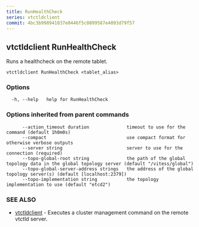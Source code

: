 ```yaml
---
title: RunHealthCheck
series: vtctldclient
commit: 4bc3b998941037e0446f5c0899587e4093d79f57
---
```

## vtctldclient RunHealthCheck

Runs a healthcheck on the remote tablet.

```
vtctldclient RunHealthCheck <tablet_alias>
```

### Options

```
  -h, --help   help for RunHealthCheck
```

### Options inherited from parent commands

```
      --action_timeout duration              timeout to use for the command (default 1h0m0s)
      --compact                              use compact format for otherwise verbose outputs
      --server string                        server to use for the connection (required)
      --topo-global-root string              the path of the global topology data in the global topology server (default "/vitess/global")
      --topo-global-server-address strings   the address of the global topology server(s) (default [localhost:2379])
      --topo-implementation string           the topology implementation to use (default "etcd2")
```

### SEE ALSO

* [vtctldclient](../)	 - Executes a cluster management command on the remote vtctld server.

